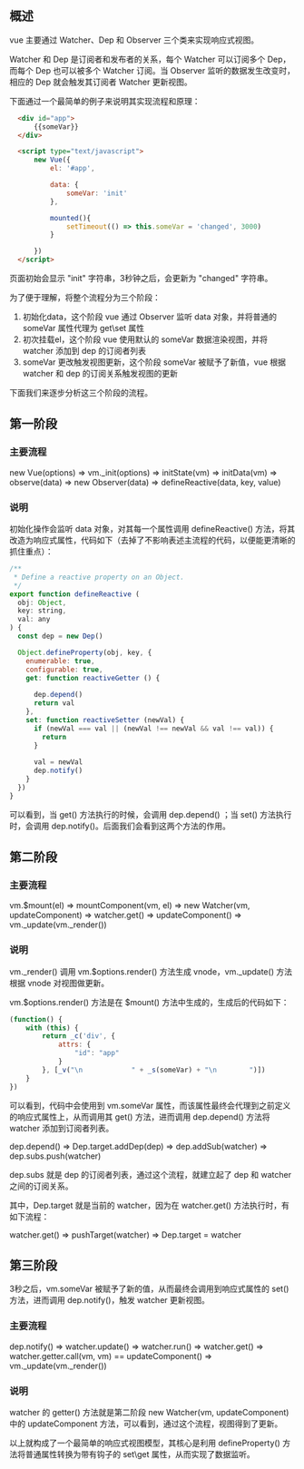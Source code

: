 ## 概述

vue 主要通过 Watcher、Dep 和 Observer 三个类来实现响应式视图。

Watcher 和 Dep 是订阅者和发布者的关系，每个 Watcher 可以订阅多个 Dep，而每个 Dep 也可以被多个 Watcher 订阅。当 Observer 监听的数据发生改变时，相应的 Dep 就会触发其订阅者 Watcher 更新视图。

下面通过一个最简单的例子来说明其实现流程和原理：

```html
  <div id="app">
      {{someVar}}
  </div>

  <script type="text/javascript">
      new Vue({
          el: '#app',

          data: {
              someVar: 'init'
          },

          mounted(){
              setTimeout(() => this.someVar = 'changed', 3000)
          }

      })
  </script>
```

页面初始会显示 "init" 字符串，3秒钟之后，会更新为 "changed" 字符串。

为了便于理解，将整个流程分为三个阶段：

1. 初始化data，这个阶段 vue 通过 Observer 监听 data 对象，并将普通的 someVar 属性代理为 get\set 属性
2. 初次挂载el，这个阶段 vue 使用默认的 someVar 数据渲染视图，并将 watcher 添加到 dep 的订阅者列表
3. someVar 更改触发视图更新，这个阶段 someVar 被赋予了新值，vue 根据 watcher 和 dep 的订阅关系触发视图的更新

下面我们来逐步分析这三个阶段的流程。

## 第一阶段

### 主要流程

new Vue(options) => vm._init(options) => initState(vm) => initData(vm) => observe(data) => new Observer(data) => defineReactive(data, key, value)

### 说明

初始化操作会监听 data 对象，对其每一个属性调用 defineReactive() 方法，将其改造为响应式属性，代码如下（去掉了不影响表述主流程的代码，以便能更清晰的抓住重点）：

```javascript
/**
 * Define a reactive property on an Object.
 */
export function defineReactive (
  obj: Object,
  key: string,
  val: any
) {
  const dep = new Dep()

  Object.defineProperty(obj, key, {
    enumerable: true,
    configurable: true,
    get: function reactiveGetter () {
    
      dep.depend()
      return val
    },
    set: function reactiveSetter (newVal) {
      if (newVal === val || (newVal !== newVal && val !== val)) {
        return
      }
      
      val = newVal
      dep.notify()
    }
  })
}
```

可以看到，当 get() 方法执行的时候，会调用 dep.depend() ；当 set() 方法执行时，会调用 dep.notify()。后面我们会看到这两个方法的作用。

## 第二阶段

### 主要流程

vm.$mount(el) => mountComponent(vm, el) => new Watcher(vm, updateComponent) => watcher.get() => updateComponent() => vm._update(vm._render())

### 说明

vm._render() 调用 vm.$options.render() 方法生成 vnode，vm._update() 方法根据 vnode 对视图做更新。

vm.$options.render() 方法是在 $mount() 方法中生成的，生成后的代码如下：

```javascript
(function() {
    with (this) {
        return _c('div', {
            attrs: {
                "id": "app"
            }
        }, [_v("\n            " + _s(someVar) + "\n        ")])
    }
})
```

可以看到，代码中会使用到 vm.someVar 属性，而该属性最终会代理到之前定义的响应式属性上，从而调用其 get() 方法，进而调用 dep.depend() 方法将 watcher 添加到订阅者列表。

dep.depend() => Dep.target.addDep(dep) => dep.addSub(watcher) => dep.subs.push(watcher)

dep.subs 就是 dep 的订阅者列表，通过这个流程，就建立起了 dep 和 watcher 之间的订阅关系。

其中，Dep.target 就是当前的 watcher，因为在 watcher.get() 方法执行时，有如下流程：

watcher.get() => pushTarget(watcher) => Dep.target = watcher

## 第三阶段

3秒之后，vm.someVar 被赋予了新的值，从而最终会调用到响应式属性的 set() 方法，进而调用 dep.notify()，触发 watcher 更新视图。

### 主要流程

dep.notify() => watcher.update() => watcher.run() => watcher.get() => watcher.getter.call(vm, vm) == updateComponent() => vm._update(vm._render())

### 说明

watcher 的 getter() 方法就是第二阶段 new Watcher(vm, updateComponent) 中的 updateComponent 方法，可以看到，通过这个流程，视图得到了更新。

以上就构成了一个最简单的响应式视图模型，其核心是利用 defineProperty() 方法将普通属性转换为带有钩子的 set\get 属性，从而实现了数据监听。




